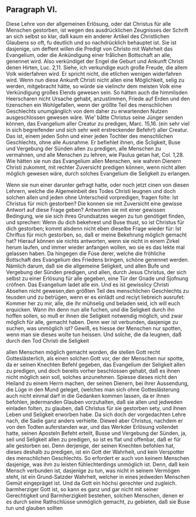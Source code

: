 
<!-- Seite 174 , content-0132.xml -->

Paragraph  VI.
--------------

Diese Lehre von der allgemeinen Erlösung,
oder dat Christus für alle Menschen gestorben, ist
wegen des ausdrücklichen Zeugnisses der Schrift an sich
selbst so klar, daß kaum ein anderer Artikel des Christlichen
Glaubens so oft, fu deutlich und so nachdrücklich behauptet
ist. Sie ist dasjenige, um deffent willen die
Predigt von Christo mit Wahrheit das Evangelium,
oder die Ankündigung einer frålichen Bottschaft
an alle, genennet wird. Also verkündiget der Engel die
Geburt und Ankunft Christi denen Hirten, Luc. 2,11.
Siehe, ich verkundige euch große Freude, die allem
Volk widerfahren wird. Er spricht nicht, die
etlichen wenigen widerfahren wird. Wenn nun
diese Ankunft Christi nicht allen eine Möglichkeit, selig
zu werden, mitgebracht hätte, so würde sie vielinchr dem
meisten Volk eine Verkündigung großes Elends gewesen
sein. So hätten auch die himmlisden Heerscharen
nicht Ursache gehabt, anzustimmen, Friede
auf Erden und den tizenschen ein Wohlgefallen,
wenn der größte Teil des menschlichen Geschlechts
unumgänglich von dem daher zu erwartenden Nutzen
ausgeschlossen gewesen wäre. Wie' båtte Christus
seine Jünger senden können, das Evangelium aller
Creatur zu predigen, Marc. 15,16. (ein sehr viel
in sich begreifender und sich sehr weit erstreckender
Befehr!) aller Creatur. Das ist, einem jeden
Sohn und einer jeden Tochter des menschlichen
Geschlechts, ohne alle Ausnahme. Er befiehlet
ihnen, die Ścligkeit, Buse und Vergebung der
Sünden allen zu predigen, alle Menschen zu vermahnen,
und alle Menschen zu lehren, wie Paulus
getan hat, Col. 1,28. Wie hätten sie nun
das Evangelium allen Menschen, wie wahren Dienern
Christi zukommt, mit rechter Zuversicht predigen
können, wenn nicht allen möglich gewesen wäre,
durch solches Evangelium die Seligkeit zu erlangen.
<!--  Seite 176 , content-0134.xml -->
Wenn sie nun einer darunter gefragt hatte, oder noch
jetzt cinen von diesen Lehrern, welche die Algemeinbeit
des Todes Christi leugnen und doch solchen allen
und jeden ohne Unterscheid vorpredigen, fragen folte:
Ist Christus für mich gestorben? Die konnen sie
mit Zuversicht eine gewisse Antwort auf diese Frage
geben? Antworten sie mit einer gewissen Bedingung,
wie sie sich ihres Grundsatzes wegen zu tun genötiget
finden, und sprechen: Wenn du dich bekehrest
und Buse thust, so ist Christus für dich gestorben;
kommt alsdenn nicht eben dieselbe Frage
wieder für: Ist Chriftus für mich gestorben, so,
daß er meine Bekehrung möglich gemacht hat?
Hierauf können sie nichts antworten, wenn sie nicht in
einem Zirkel herum laufen, und immer wieder anfangen
wollen, wo sie es das lekte mal gelassen haben. Da
hingegen die Fúse derer, welche die fröhliche Bottschaft
des Evangelium des Friedens bringen, schöne genennet
werden. Nämlich darum, daß sie die allgemeine
Seligkeit, und allen Bufe und Vergebung der
Sünden predigen, und allen, durch Jesus Christus,
der sich selbst zu einer Erlösung für alle gegeben,
eine Tür der Gnade und Sjofnung crófnen. Das
Evangelium ladet alle ein. Und es ist gewisslicy Christi
Absehen nicht gewesen,den größten Teil des menschlichen
Geschlechts zu teusden und zu betrügen, wenn er
es einlädt und reciyt liebreich ausrufet: Kommer her
zu mir, alle, die ihr mühselig und beladen seid,
ich will euch erquicken. Wann ihn denn nun alle
fuchen, und die Seligkeit durch ihn hoffen sollen, so
muß er ihnen die Seligkeit notwendig möglich,
und zwar möglich für alle, gemacht haben. Denn
wer ist verbunden, dasjenige zu suchen, was unmöglich
ist? Gewiß, es hiesse der Menschen nur spotten,
wenn man sie dieses wolte tun heissen. Und solche,
die da leugnen, daß durch den Tod Christi die Seligkeit
<!--  Seite 177 -->
allen Menschen möglich gemacht worden, die
stellen Gott recht Gotteslästerlich, als einen solchen
Gott vor, der der Menschen nur spotte, da er seinen
Knechten Befehl gegeben, das Evangelium der Seligkeit
allen zu predigen, und doch bereits vorher beschlossen
gehabt, daß es ihnen nicht möglich sein soll,
solches anzunehmen. Spiesse dieses nicht den Heiland
zu einem Herrn machen, der seinen Dienern, bei ihrer
Aussendung, die Lüge in den Mund geleget,
(welches man sich ohne Gotteslästerung auch nicht einmal
darf in die Gedanken kommen lassen, da er ihnen
befohlen, jedermanden Glauben vorzuhalten, daß
sie allen und jedweden einladen folten, zu glauben,
daß Christus für sie gestorben sety, und ihnen Leben und
Seligkeit erworben habe. Da sich doch der vorgedachten
Lehre nach, die Sadie ganz anders verhielte.
Dieweil aber Christus, nachdem er von den Todten
auferstanden war, und das Werkder Erlösung vollendet
hatte, seinen Aposteln Befeht erteilt, Busse und Vergebung
der Sünden, ja, seil und Seligkeit allen
zu predigen, so ist es flat und offenbar, daß er für alle
gestorben sei. Denn derjenige, der seinen Knechten
befohlen hat, dieses deshalb zu predigen, ist ein Gott der
Wahrheit, und kein Verspotter des menschlichen Geschlechts.
So erfordert er auch von keinem Menschen
dasjenige, was ihm zu leisten fühlechterdings unmöglich
ist. Denn, daß kein Mensch verbunden ist, dasjenige
zu tun, was nicht in seinem Vermögen  steht,
ist ein Grund-Satzder Wahrheit, welcher in eines
jedweden Menschen Gemüt eingepräget ist. Und da
Gott ein höchsi gerechter und zugleich. barmherziger
Gott ist, so kann es ganz und gar nicht mit seiner Gerechtigkeit
und Barmherzigkeit bestehen, solchen Menschen,
denen er es durch seine Rathschlüsse unmöglich gemacht,
zu gebieten, daß sie Buse tun und glauben
sollten
